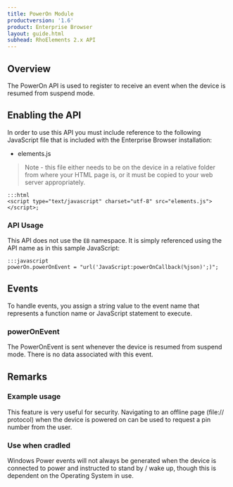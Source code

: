 ```yaml
---
title: PowerOn Module
productversion: '1.6'
product: Enterprise Browser
layout: guide.html
subhead: RhoElements 2.x API
---
```

## Overview
The PowerOn API is used to register to receive an event when the device is resumed from suspend mode.

## Enabling the API
In order to use this API you must include reference to the following JavaScript file that is included with the Enterprise Browser installation:

* elements.js 

> Note - this file either needs to be on the device in a relative folder from where your HTML page is, or it must be copied to your web server appropriately.

	:::html
	<script type="text/javascript" charset="utf-8" src="elements.js"></script>;


### API Usage
This API does not use the `EB` namespace. It is simply referenced using the API name as in this sample JavaScript:

	:::javascript
	powerOn.powerOnEvent = "url('JavaScript:powerOnCallback(%json)';)";

## Events
To handle events, you assign a string value to the event name that represents a function name or JavaScript statement to execute.

### powerOnEvent 
The PowerOnEvent is sent whenever the device is resumed from suspend mode. There is no data associated with this event.

## Remarks

### Example usage
This feature is very useful for security. Navigating to an offline page (file:// protocol) when the device is powered on can be used to request a pin number from the user.

### Use when cradled
Windows Power events will not always be generated when the device is connected to power and instructed to stand by / wake up, though this is dependent on the Operating System in use.

